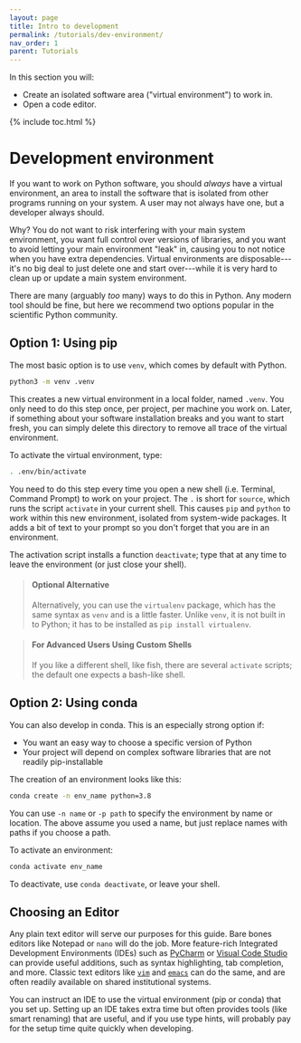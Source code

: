 ```yaml
---
layout: page
title: Intro to development
permalink: /tutorials/dev-environment/
nav_order: 1
parent: Tutorials
---
```


In this section you will:

* Create an isolated software area ("virtual environment") to work in.
* Open a code editor.

{% include toc.html %}

# Development environment

If you want to work on Python software, you should _always_ have a virtual
environment, an area to install the software that is isolated from other
programs running on your system. A user may not always have one, but a
developer always should.

Why? You do not want to risk interfering with your main system environment, you
want full control over versions of libraries, and you want to avoid letting
your main environment "leak" in, causing you to not notice when you have extra
dependencies. Virtual environments are disposable---it's no big deal to just
delete one and start over---while it is very hard to clean up or update a main
system environment.

There are many (arguably _too_ many) ways to do this in Python. Any modern tool
should be fine, but here we recommend two options popular in the scientific
Python community.

## Option 1: Using pip

The most basic option is to use `venv`, which comes by default with Python.

```bash
python3 -m venv .venv
```

This creates a new virtual environment in a local folder, named `.venv`.
You only need to do this step once, per project, per machine you work on.
Later, if something about your software installation breaks and you want to
start fresh, you can simply delete this directory to remove all trace of the
virtual environment.

To activate the virtual environment, type:

```bash
. .env/bin/activate
```

You need to do this step every time you open a new shell (i.e. Terminal,
Command Prompt) to work on your project. The `.` is short for `source`, which
runs the script `activate` in your current shell. This causes `pip` and
`python` to work within this new environment, isolated from system-wide
packages. It adds a bit of text to your prompt so you don't forget that you are
in an environment.

The activation script installs a function `deactivate`; type that at any time
to leave the environment (or just close your shell).

> <h4 style="no_toc">Optional Alternative</h4>
>
> Alternatively, you can use the `virtualenv` package, which has the
> same syntax as `venv` and  is a little faster. Unlike `venv`, it is not
> built in to Python; it has to be installed as `pip install virtualenv`.

> <h4 style="no_toc">For Advanced Users Using Custom Shells</h4>
>
> If you like a different shell, like fish, there are several `activate`
> scripts; the default one expects a bash-like shell.

## Option 2: Using conda

You can also develop in conda. This is an especially  strong option if:

* You want an easy way to choose a specific version of Python
* Your project will depend on complex software libraries that are
  not readily pip-installable

The creation of an environment looks like this:

```bash
conda create -n env_name python=3.8
```

You can use `-n name` or `-p path` to specify the environment by name or
location. The above assume you used a name, but just replace names with
paths if you choose a path.

To activate an environment:

```bash
conda activate env_name
```

To deactivate, use `conda deactivate`, or leave your shell.

## Choosing an Editor

Any plain text editor will serve our purposes for this guide. Bare bones
editors like Notepad or `nano` will do the job. More feature-rich Integrated
Development Environments (IDEs) such as [PyCharm][] or [Visual Code Studio][]
can provide useful additions, such as syntax highlighting, tab completion,
and more. Classic text editors like [`vim`][] and [`emacs`][] can do the same,
and are often readily available on shared institutional systems.

You can instruct an IDE to use the virtual environment (pip or conda) that you
set up. Setting up an IDE takes extra time but often provides tools (like smart
renaming) that are useful, and if you use type hints, will probably pay for the
setup time quite quickly when developing.

[PyCharm]: https://www.jetbrains.com/pycharm/
[Visual Code Studio]: https://code.visualstudio.com/
[`vim`]: https://www.vim.org/
[`emacs`]: https://www.gnu.org/software/emacs/
